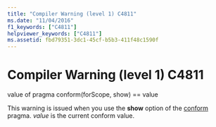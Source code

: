 ```yaml
---
title: "Compiler Warning (level 1) C4811"
ms.date: "11/04/2016"
f1_keywords: ["C4811"]
helpviewer_keywords: ["C4811"]
ms.assetid: fbd79351-3dc1-45cf-b5b3-411f48c1590f
---
```

# Compiler Warning (level 1) C4811

value of pragma conform(forScope, show) == value

This warning is issued when you use the **show** option of the [conform](../../preprocessor/conform.md) pragma. *value* is the current conform value.
